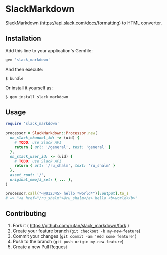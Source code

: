 # SlackMarkdown

SlackMarkdown (https://api.slack.com/docs/formatting) to HTML converter.

## Installation

Add this line to your application's Gemfile:

```ruby
gem 'slack_markdown'
```

And then execute:

    $ bundle

Or install it yourself as:

    $ gem install slack_markdown

## Usage

```ruby
require 'slack_markdown'

processor = SlackMarkdown::Processor.new(
  on_slack_channel_id: -> (uid) {
    # TODO: use Slack API
    return { url: '/general', text: 'general' }
  },
  on_slack_user_id: -> (uid) {
    # TODO: use Slack API
    return { url: '/ru_shalm', text: 'ru_shalm' }
  },
  asset_root: '/',
  original_emoji_set: { ... },
)

processor.call("<@U12345> hello *world*")[:output].to_s
# => "<a href="/ru_shalm">@ru_shalm</a> hello <b>world</b>"
```

## Contributing

1. Fork it ( https://github.com/rutan/slack_markdown/fork )
2. Create your feature branch (`git checkout -b my-new-feature`)
3. Commit your changes (`git commit -am 'Add some feature'`)
4. Push to the branch (`git push origin my-new-feature`)
5. Create a new Pull Request
